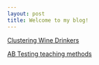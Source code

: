```yaml
---
layout: post
title: Welcome to my blog!
---
```



 [Clustering Wine Drinkers](https://github.com/JoomiK/WineDrinkers) 
 
 [AB Testing teaching methods]( https://github.com/JoomiK/AB-testing-teaching-methods
) 


